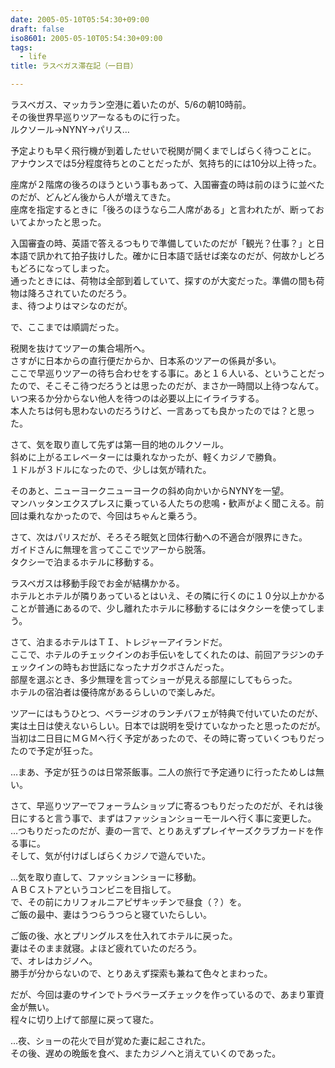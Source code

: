 ```yaml
---
date: 2005-05-10T05:54:30+09:00
draft: false
iso8601: 2005-05-10T05:54:30+09:00
tags:
  - life
title: ラスベガス滞在記（一日目）

---
```


<div class="entry-body">
  <p>ラスベガス、マッカラン空港に着いたのが、5/6の朝10時前。<br />
    その後世界早巡りツアーなるものに行った。<br />
    ルクソール→NYNY→パリス…</p>

  <p>予定よりも早く飛行機が到着したせいで税関が開くまでしばらく待つことに。<br />
    アナウンスでは5分程度待ちとのことだったが、気持ち的には10分以上待った。</p>

  <p>座席が２階席の後ろのほうという事もあって、入国審査の時は前のほうに並べたのだが、どんどん後から人が増えてきた。<br />
    座席を指定するときに「後ろのほうなら二人席がある」と言われたが、断っておいてよかったと思った。</p>

  <p>入国審査の時、英語で答えるつもりで準備していたのだが「観光？仕事？」と日本語で訊かれて拍子抜けした。確かに日本語で話せば楽なのだが、何故かしどろもどろになってしまった。<br />
    通ったときには、荷物は全部到着していて、探すのが大変だった。準備の間も荷物は降ろされていたのだろう。<br />
    ま、待つよりはマシなのだが。</p>

  <p>で、ここまでは順調だった。</p>

  <p>税関を抜けてツアーの集合場所へ。<br />
    さすがに日本からの直行便だからか、日本系のツアーの係員が多い。<br />
    ここで早巡りツアーの待ち合わせをする事に。あと１６人いる、ということだったので、そこそこ待つだろうとは思ったのだが、まさか一時間以上待つなんて。<br />
    いつ来るか分からない他人を待つのは必要以上にイライラする。<br />
    本人たちは何も思わないのだろうけど、一言あっても良かったのでは？と思った。</p>

  <p>さて、気を取り直して先ずは第一目的地のルクソール。<br />
    斜めに上がるエレベーターには乗れなかったが、軽くカジノで勝負。<br />
    １ドルが３ドルになったので、少しは気が晴れた。</p>

  <p>そのあと、ニューヨークニューヨークの斜め向かいからNYNYを一望。<br />
    マンハッタンエクスプレスに乗っている人たちの悲鳴・歓声がよく聞こえる。前回は乗れなかったので、今回はちゃんと乗ろう。</p>

  <p>さて、次はパリスだが、そろそろ眠気と団体行動への不適合が限界にきた。<br />
    ガイドさんに無理を言ってここでツアーから脱落。<br />
    タクシーで泊まるホテルに移動する。</p>

  <p>ラスベガスは移動手段でお金が結構かかる。<br />
    ホテルとホテルが隣りあっているとはいえ、その隣に行くのに１０分以上かかることが普通にあるので、少し離れたホテルに移動するにはタクシーを使ってしまう。</p>

  <p>さて、泊まるホテルはＴＩ、トレジャーアイランドだ。<br />
    ここで、ホテルのチェックインのお手伝いをしてくれたのは、前回アラジンのチェックインの時もお世話になったナガクボさんだった。<br />
    部屋を選ぶとき、多少無理を言ってショーが見える部屋にしてもらった。<br />
    ホテルの宿泊者は優待席があるらしいので楽しみだ。</p>

  <p>ツアーにはもうひとつ、ベラージオのランチバフェが特典で付いていたのだが、実は土日は使えないらしい。日本では説明を受けていなかったと思ったのだが。<br />
    当初は二日目にＭＧＭへ行く予定があったので、その時に寄っていくつもりだったので予定が狂った。</p>

  <p>…まあ、予定が狂うのは日常茶飯事。二人の旅行で予定通りに行ったためしは無い。</p>

  <p>さて、早巡りツアーでフォーラムショップに寄るつもりだったのだが、それは後日にすると言う事で、まずはファッションショーモールへ行く事に変更した。<br />
    …つもりだったのだが、妻の一言で、とりあえずプレイヤーズクラブカードを作る事に。<br />
    そして、気が付けばしばらくカジノで遊んでいた。</p>

  <p>…気を取り直して、ファッションショーに移動。<br />
    ＡＢＣストアというコンビニを目指して。<br />
    で、その前にカリフォルニアピザキッチンで昼食（？）を。<br />
    ご飯の最中、妻はうつらうつらと寝ていたらしい。</p>

  <p>ご飯の後、水とプリングルスを仕入れてホテルに戻った。<br />
    妻はそのまま就寝。よほど疲れていたのだろう。<br />
    で、オレはカジノへ。<br />
    勝手が分からないので、とりあえず探索も兼ねて色々とまわった。</p>

  <p>だが、今回は妻のサインでトラベラーズチェックを作っているので、あまり軍資金が無い。<br />
    程々に切り上げて部屋に戻って寝た。</p>

  <p>…夜、ショーの花火で目が覚めた妻に起こされた。<br />
    その後、遅めの晩飯を食べ、またカジノへと消えていくのであった。</p>
</div>

